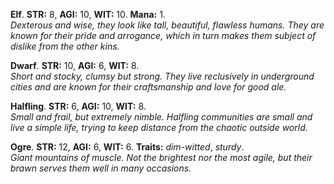 **Elf**. **STR:** 8, **AGI:** 10, **WIT:** 10. **Mana:** 1. \
_Dexterous and wise, they look like tall, beautiful, flawless humans. They are known for their pride and arrogance, which in turn makes them subject of dislike from the other kins._


**Dwarf**. **STR:** 10, **AGI:** 6, **WIT:** 8. \
_Short and stocky, clumsy but strong. They live reclusively in underground cities and are known for their craftsmanship and love for good ale._


**Halfling**. **STR:** 6, **AGI:** 10, **WIT:** 8. \
_Small and frail, but extremely nimble. Halfling communities are small and live a simple life, trying to keep distance from the chaotic outside world._


**Ogre**. **STR:** 12, **AGI:** 6, **WIT:** 6. **Traits:** _dim-witted_, _sturdy_. \
_Giant mountains of muscle. Not the brightest nor the most agile, but their brawn serves them well in many occasions._


